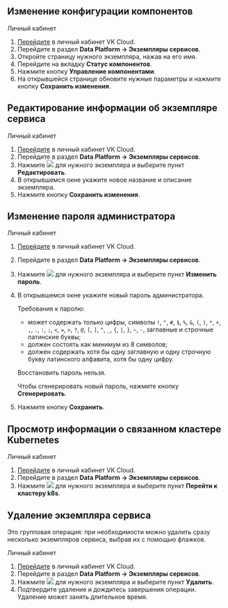 ## Изменение конфигурации компонентов

<tabs>
<tablist>
<tab>Личный кабинет</tab>
</tablist>
<tabpanel>

1. [Перейдите](https://msk.cloud.vk.com/app/) в личный кабинет VK Cloud.
1. Перейдите в раздел **Data Platform → Экземпляры сервисов**.
1. Откройте страницу нужного экземпляра, нажав на его имя.
1. Перейдите на вкладку **Статус компонентов**.
1. Нажмите кнопку **Управление компонентами**.
1. На открывшейся странице обновите нужные параметры и нажмите кнопку **Сохранить изменения**.

</tabpanel>
</tabs>

## Редактирование информации об экземпляре сервиса

<tabs>
<tablist>
<tab>Личный кабинет</tab>
</tablist>
<tabpanel>

1. [Перейдите](https://msk.cloud.vk.com/app/) в личный кабинет VK Cloud.
1. Перейдите в раздел **Data Platform → Экземпляры сервисов**.
1. Нажмите ![ ](/ru/assets/more-icon.svg "inline") для нужного экземпляра и выберите пункт **Редактировать**.
1. В открывшемся окне укажите новое название и описание экземпляра.
1. Нажмите кнопку **Сохранить изменения**.

</tabpanel>
</tabs>

## Изменение пароля администратора

<tabs>
<tablist>
<tab>Личный кабинет</tab>
</tablist>
<tabpanel>

1. [Перейдите](https://msk.cloud.vk.com/app/) в личный кабинет VK Cloud.
1. Перейдите в раздел **Data Platform → Экземпляры сервисов**.
1. Нажмите ![ ](/ru/assets/more-icon.svg "inline") для нужного экземпляра и выберите пункт **Изменить пароль**.
1. В открывшемся окне укажите новый пароль администратора.

   Требования к паролю:

   - может содержать только цифры, символы `!`, `"`, `#`, `$`, `%`, `&`, `(`, `)`, `*`, `+`, `,`, `.`, `:`, `;`, `<`, `=`, `>`, `?`, `@`, `[`, `]`, `^`, `_`, `{`, `|`, `}`, `~`, `-`, заглавные и строчные латинские буквы;
   - должен состоять как минимум из 8 символов;
   - должен содержать хотя бы одну заглавную и одну строчную букву латинского алфавита, хотя бы одну цифру.

   <err>

   Восстановить пароль нельзя.

   </err>

   Чтобы сгенерировать новый пароль, нажмите кнопку **Сгенерировать**.

1. Нажмите кнопку **Сохранить**.

</tabpanel>
</tabs>

## Просмотр информации о связанном кластере Kubernetes

<tabs>
<tablist>
<tab>Личный кабинет</tab>
</tablist>
<tabpanel>

1. [Перейдите](https://msk.cloud.vk.com/app/) в личный кабинет VK Cloud.
1. Перейдите в раздел **Data Platform → Экземпляры сервисов**.
1. Нажмите ![ ](/ru/assets/more-icon.svg "inline") для нужного экземпляра и выберите пункт **Перейти к кластеру k8s**.

</tabpanel>
</tabs>

## Удаление экземпляра сервиса

Это групповая операция: при необходимости можно удалить сразу несколько экземпляров сервиса, выбрав их с помощью флажков.

<tabs>
<tablist>
<tab>Личный кабинет</tab>
</tablist>
<tabpanel>

1. [Перейдите](https://msk.cloud.vk.com/app/) в личный кабинет VK Cloud.
1. Перейдите в раздел **Data Platform → Экземпляры сервисов**.
1. Нажмите ![ ](/ru/assets/more-icon.svg "inline") для нужного экземпляра и выберите пункт **Удалить**.
1. Подтвердите удаление и дождитесь завершения операции. Удаление может занять длительное время.

</tabpanel>
</tabs>
